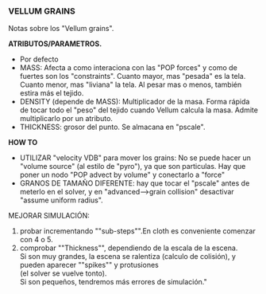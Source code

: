 ### VELLUM GRAINS  

Notas sobre los "Vellum grains".  

**ATRIBUTOS/PARAMETROS.**   
- Por defecto 
- MASS: Afecta a como interaciona con las "POP forces" y como de fuertes son los "constraints". Cuanto mayor, mas "pesada" es la tela. Cuanto menor, mas "liviana" la tela. Al pesar mas o menos, también estira más el tejido.   
- DENSITY (depende de MASS): Multiplicador de la masa. Forma rápida de tocar todo el "peso" del tejido cuando Vellum calcula la masa. Admite multiplicarlo por un atributo.   
- THICKNESS: grosor del punto. Se almacana en "pscale".   

**HOW TO**   

- UTILIZAR "velocity VDB" para mover los grains: No se puede hacer un "volume source" (al estilo de "pyro"), ya que son particulas. Hay que poner un nodo "POP advect by volume" y conectarlo a "force"   
- GRANOS DE TAMAÑO DIFERENTE: hay que tocar el "pscale" antes de meterlo en el solver, y en "advanced-->grain collision" desactivar "assume uniform radius".

MEJORAR SIMULACIÓN:   
  1) probar incrementando ""sub-steps"".En cloth es conveniente comenzar con 4 o 5.   
  2) comprobar ""Thickness"", dependiendo de la escala de la escena.   
     Si son muy grandes, la escena se ralentiza (calculo de colisión), y pueden aparecer ""spikes"" y protusiones   
     (el solver se vuelve tonto).   
     Si son pequeños, tendremos más errores de simulación."   
